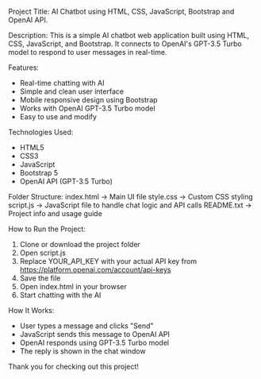 Project Title: AI Chatbot using HTML, CSS, JavaScript, Bootstrap and OpenAI API.

Description:
This is a simple AI chatbot web application built using HTML, CSS, JavaScript, and Bootstrap. It connects to OpenAI's GPT-3.5 Turbo model to respond to user messages in real-time.

Features:
- Real-time chatting with AI
- Simple and clean user interface
- Mobile responsive design using Bootstrap
- Works with OpenAI GPT-3.5 Turbo model
- Easy to use and modify

Technologies Used:
- HTML5
- CSS3
- JavaScript
- Bootstrap 5
- OpenAI API (GPT-3.5 Turbo)

Folder Structure:
index.html        → Main UI file
style.css         → Custom CSS styling
script.js         → JavaScript file to handle chat logic and API calls
README.txt        → Project info and usage guide

How to Run the Project:
1. Clone or download the project folder
2. Open script.js
3. Replace YOUR_API_KEY with your actual API key from https://platform.openai.com/account/api-keys
4. Save the file
5. Open index.html in your browser
6. Start chatting with the AI

How It Works:
- User types a message and clicks "Send"
- JavaScript sends this message to OpenAI API
- OpenAI responds using GPT-3.5 Turbo model
- The reply is shown in the chat window


Thank you for checking out this project!
